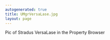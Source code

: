 ```yaml
---
autogenerated: true
title: UMgrVersaLase.jpg
layout: page
---
```


Pic of Stradus VersaLase in the Property Browser
